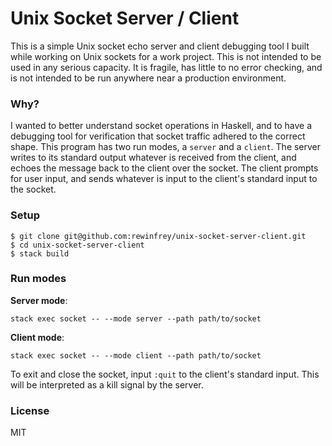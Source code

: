 # Unix Socket Server / Client

This is a simple Unix socket echo server and client debugging tool I built while working on Unix sockets for a work project. This is not intended to be used in any serious capacity. It is fragile, has little to no error checking, and is not intended to be run anywhere near a production environment.

### Why?

I wanted to better understand socket operations in Haskell, and to have a debugging tool for verification that socket traffic adhered to the correct shape. This program has two run modes, a `server` and a `client`. The server writes to its standard output whatever is received from the client, and echoes the message back to the client over the socket. The client prompts for user input, and sends whatever is input to the client's standard input to the socket.

### Setup

```
$ git clone git@github.com:rewinfrey/unix-socket-server-client.git
$ cd unix-socket-server-client
$ stack build
```

### Run modes

**Server mode**:

`stack exec socket -- --mode server --path path/to/socket`

**Client mode**:

`stack exec socket -- --mode client --path path/to/socket`

To exit and close the socket, input `:quit` to the client's standard input. This will be interpreted as a kill signal by the server.

### License

MIT
